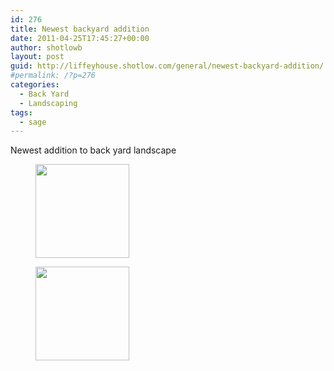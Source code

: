 ```yaml
---
id: 276
title: Newest backyard addition
date: 2011-04-25T17:45:27+00:00
author: shotlowb
layout: post
guid: http://liffeyhouse.shotlow.com/general/newest-backyard-addition/
#permalink: /?p=276
categories:
  - Back Yard
  - Landscaping
tags:
  - sage
---
```

Newest addition to back yard landscape

<div id='gallery-4' class='gallery galleryid-276 gallery-columns-3 gallery-size-thumbnail'>
  <figure class='gallery-item'>

  <div class='gallery-icon landscape'>
    <a href='/vendor/img/uploads/2011/04/IMG00055-20110425-1734-e1303915484143.jpg'><img width="150" height="150" src="/vendor/img/uploads/2011/04/IMG00055-20110425-1734-e1303915484143-150x150.jpg" class="attachment-thumbnail size-thumbnail" alt="" srcset="/vendor/img/uploads/2011/04/IMG00055-20110425-1734-e1303915484143-150x150.jpg 150w, /vendor/img/uploads/2011/04/IMG00055-20110425-1734-e1303915484143-100x100.jpg 100w" sizes="100vw" /></a>
  </div></figure><figure class='gallery-item'>

  <div class='gallery-icon landscape'>
    <a href='/vendor/img/uploads/2011/04/IMG00054-20110425-1734-e1303915459278.jpg'><img width="150" height="150" src="/vendor/img/uploads/2011/04/IMG00054-20110425-1734-e1303915459278-150x150.jpg" class="attachment-thumbnail size-thumbnail" alt="" srcset="/vendor/img/uploads/2011/04/IMG00054-20110425-1734-e1303915459278-150x150.jpg 150w, /vendor/img/uploads/2011/04/IMG00054-20110425-1734-e1303915459278-100x100.jpg 100w" sizes="100vw" /></a>
  </div></figure>
</div>
